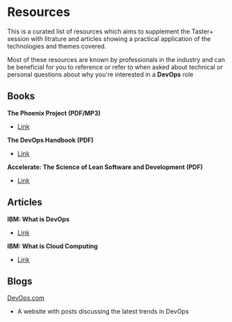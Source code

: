 # Resources

This is a curated list of resources which aims to supplement the Taster+ session with litrature and articles showing a practical application of the technologies and themes covered.

Most of these resources are known by professionals in the industry and can be beneficial for you to reference or refer to when asked about technical or personal questions about why you're interested in a **DevOps** role 

## Books

**The Phoenix Project (PDF/MP3)**
- [Link](https://www.dropbox.com/scl/fo/pyfuh72s0t8ynpkl29xir/ADNKnPaUQfFkf7uEaZYlgB4?rlkey=wl3lyfczkjh16nnvkgx7h7uds&st=h6oj3egl&dl=0)

**The DevOps Handbook (PDF)**
- [Link](https://www.dropbox.com/scl/fo/s66m7k1076gd4mo2u2qt0/AG-E1HbGFjD4knQHlE4GtH8?rlkey=v9bzhrjiei9ue2tnnk3geoipv&st=zirgokvc&dl=0)

**Accelerate: The Science of Lean Software and Development (PDF)**
- [Link](https://www.dropbox.com/scl/fo/px8t6os3p44bv4qsrpss5/ALIDK-mbhMmvrg4AxFLso-8?rlkey=wi6ld3wxinrd5bsy415po249i&st=t34239dj&dl=0)

## Articles

**IBM: What is DevOps**
- [Link](https://www.ibm.com/topics/devops)

**IBM: What is Cloud Computing**
- [Link](https://www.ibm.com/topics/cloud-computing)

## Blogs

[DevOps.com](https://devops.com/)
- A website with posts discussing the latest trends in DevOps
